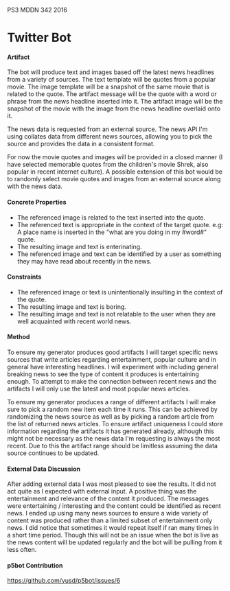PS3 MDDN 342 2016

# Twitter Bot

#### Artifact

The bot will produce text and images based off the latest news headlines from a variety of sources. The text template will be quotes from a popular movie. The image template will be a snapshot of the same movie that is related to the quote. The artifact message will be the quote with a word or phrase from the news headline inserted into it. The artifact image will be the snapshot of the movie with the image from the news headline overlaid onto it.

The news data is requested from an external source. The news API I'm using collates data from different news sources, allowing you to pick the source and provides the data in a consistent format.

For now the movie quotes and images will be provided in a closed manner (I have selected memorable quotes from the children's movie Shrek, also popular in recent internet culture). A possible extension of this bot would be to randomly select movie quotes and images from an external source along with the news data.

#### Concrete Properties

- The referenced image is related to the text inserted into the quote.
- The referenced text is appropriate in the context of the target quote. e.g: A place name is inserted in the "what are you doing in my #word#" quote.
- The resulting image and text is enterinating.
- The referenced image and text can be identified by a user as something they may have read about recently in the news.

#### Constraints

- The referenced image or text is unintentionally insulting in the context of the quote.
- The resulting image and text is boring.
- The resulting image and text is not relatable to the user when they are well acquainted with recent world news.

#### Method

To ensure my generator produces good artifacts I will target specific news sources that write articles regarding entertainment, popular culture and in general have interesting headlines. I will experiment with including general breaking news to see the type of content it produces is entertaining enough. To attempt to make the connection between recent news and the artifacts I will only use the latest and most popular news articles.

To ensure my generator produces a range of different artifacts I will make sure to pick a random new item each time it runs. This can be achieved by randomizing the news source as well as by picking a random article from the list of returned news articles. To ensure artifact uniqueness I could store information regarding the artifacts it has generated already, although this might not be necessary as the news data I'm requesting is always the most recent. Due to this the artifact range should be limitless assuming the data source continues to be updated.

#### External Data Discussion

After adding external data I was most pleased to see the results. It did not act quite as I expected with external input. A positive thing was the entertainment and relevance of the content it produced. The messages were entertaining / interesting and the content could be identified as recent news. I ended up using many news sources to ensure a wide variety of content was produced rather than a limited subset of entertainment only news. I did notice that sometimes it would repeat itself if ran many times in a short time period. Though this will not be an issue when the bot is live as the news content will be updated regularly and the bot will be pulling from it less often.

#### p5bot Contribution

https://github.com/vusd/p5bot/issues/6